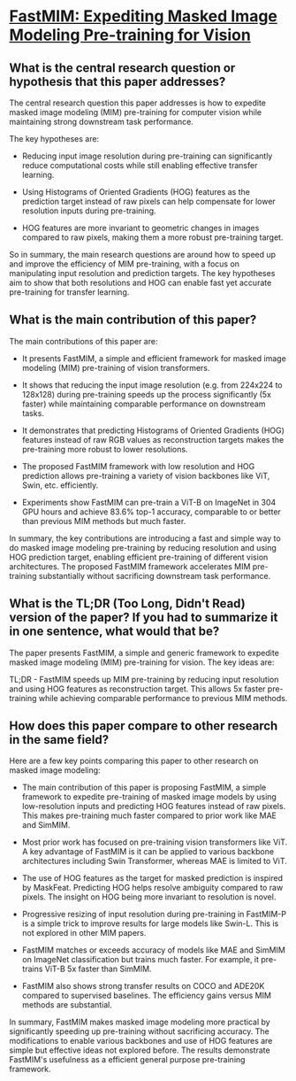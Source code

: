 # [FastMIM: Expediting Masked Image Modeling Pre-training for Vision](https://arxiv.org/abs/2212.06593)

## What is the central research question or hypothesis that this paper addresses?

 The central research question this paper addresses is how to expedite masked image modeling (MIM) pre-training for computer vision while maintaining strong downstream task performance. 

The key hypotheses are:

- Reducing input image resolution during pre-training can significantly reduce computational costs while still enabling effective transfer learning.

- Using Histograms of Oriented Gradients (HOG) features as the prediction target instead of raw pixels can help compensate for lower resolution inputs during pre-training. 

- HOG features are more invariant to geometric changes in images compared to raw pixels, making them a more robust pre-training target.

So in summary, the main research questions are around how to speed up and improve the efficiency of MIM pre-training, with a focus on manipulating input resolution and prediction targets. The key hypotheses aim to show that both resolutions and HOG can enable fast yet accurate pre-training for transfer learning.


## What is the main contribution of this paper?

 The main contributions of this paper are:

- It presents FastMIM, a simple and efficient framework for masked image modeling (MIM) pre-training of vision transformers. 

- It shows that reducing the input image resolution (e.g. from 224x224 to 128x128) during pre-training speeds up the process significantly (5x faster) while maintaining comparable performance on downstream tasks. 

- It demonstrates that predicting Histograms of Oriented Gradients (HOG) features instead of raw RGB values as reconstruction targets makes the pre-training more robust to lower resolutions.

- The proposed FastMIM framework with low resolution and HOG prediction allows pre-training a variety of vision backbones like ViT, Swin, etc. efficiently.

- Experiments show FastMIM can pre-train a ViT-B on ImageNet in 304 GPU hours and achieve 83.6% top-1 accuracy, comparable to or better than previous MIM methods but much faster.

In summary, the key contributions are introducing a fast and simple way to do masked image modeling pre-training by reducing resolution and using HOG prediction target, enabling efficient pre-training of different vision architectures. The proposed FastMIM framework accelerates MIM pre-training substantially without sacrificing downstream task performance.


## What is the TL;DR (Too Long, Didn't Read) version of the paper? If you had to summarize it in one sentence, what would that be?

 The paper presents FastMIM, a simple and generic framework to expedite masked image modeling (MIM) pre-training for vision. The key ideas are:

TL;DR - FastMIM speeds up MIM pre-training by reducing input resolution and using HOG features as reconstruction target. This allows 5x faster pre-training while achieving comparable performance to previous MIM methods.


## How does this paper compare to other research in the same field?

 Here are a few key points comparing this paper to other research on masked image modeling:

- The main contribution of this paper is proposing FastMIM, a simple framework to expedite pre-training of masked image models by using low-resolution inputs and predicting HOG features instead of raw pixels. This makes pre-training much faster compared to prior work like MAE and SimMIM.

- Most prior work has focused on pre-training vision transformers like ViT. A key advantage of FastMIM is it can be applied to various backbone architectures including Swin Transformer, whereas MAE is limited to ViT.

- The use of HOG features as the target for masked prediction is inspired by MaskFeat. Predicting HOG helps resolve ambiguity compared to raw pixels. The insight on HOG being more invariant to resolution is novel.

- Progressive resizing of input resolution during pre-training in FastMIM-P is a simple trick to improve results for large models like Swin-L. This is not explored in other MIM papers.

- FastMIM matches or exceeds accuracy of models like MAE and SimMIM on ImageNet classification but trains much faster. For example, it pre-trains ViT-B 5x faster than SimMIM.

- FastMIM also shows strong transfer results on COCO and ADE20K compared to supervised baselines. The efficiency gains versus MIM methods are substantial.

In summary, FastMIM makes masked image modeling more practical by significantly speeding up pre-training without sacrificing accuracy. The modifications to enable various backbones and use of HOG features are simple but effective ideas not explored before. The results demonstrate FastMIM's usefulness as a efficient general purpose pre-training framework.
